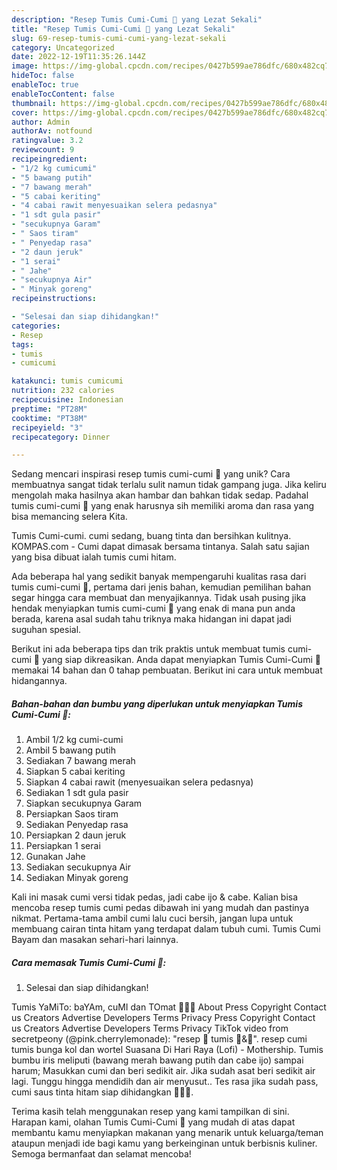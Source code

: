 ```yaml
---
description: "Resep Tumis Cumi-Cumi 🦑 yang Lezat Sekali"
title: "Resep Tumis Cumi-Cumi 🦑 yang Lezat Sekali"
slug: 69-resep-tumis-cumi-cumi-yang-lezat-sekali
category: Uncategorized
date: 2022-12-19T11:35:26.144Z
image: https://img-global.cpcdn.com/recipes/0427b599ae786dfc/680x482cq70/tumis-cumi-cumi-foto-resep-utama.jpg
hideToc: false
enableToc: true
enableTocContent: false
thumbnail: https://img-global.cpcdn.com/recipes/0427b599ae786dfc/680x482cq70/tumis-cumi-cumi-foto-resep-utama.jpg
cover: https://img-global.cpcdn.com/recipes/0427b599ae786dfc/680x482cq70/tumis-cumi-cumi-foto-resep-utama.jpg
author: Admin
authorAv: notfound
ratingvalue: 3.2
reviewcount: 9
recipeingredient:
- "1/2 kg cumicumi"
- "5 bawang putih"
- "7 bawang merah"
- "5 cabai keriting"
- "4 cabai rawit menyesuaikan selera pedasnya"
- "1 sdt gula pasir"
- "secukupnya Garam"
- " Saos tiram"
- " Penyedap rasa"
- "2 daun jeruk"
- "1 serai"
- " Jahe"
- "secukupnya Air"
- " Minyak goreng"
recipeinstructions:

- "Selesai dan siap dihidangkan!"
categories:
- Resep
tags:
- tumis
- cumicumi

katakunci: tumis cumicumi 
nutrition: 232 calories
recipecuisine: Indonesian
preptime: "PT28M"
cooktime: "PT38M"
recipeyield: "3"
recipecategory: Dinner

---
```





Sedang mencari inspirasi resep tumis cumi-cumi 🦑 yang unik? Cara membuatnya sangat tidak terlalu sulit namun tidak gampang juga. Jika keliru mengolah maka hasilnya akan hambar dan bahkan tidak sedap. Padahal tumis cumi-cumi 🦑 yang enak harusnya sih memiliki aroma dan rasa yang bisa memancing selera Kita.





Tumis Cumi-cumi. cumi sedang, buang tinta dan bersihkan kulitnya. KOMPAS.com - Cumi dapat dimasak bersama tintanya. Salah satu sajian yang bisa dibuat ialah tumis cumi hitam.

Ada beberapa hal yang sedikit banyak mempengaruhi kualitas rasa dari tumis cumi-cumi 🦑, pertama dari jenis bahan, kemudian pemilihan bahan segar hingga cara membuat dan menyajikannya. Tidak usah pusing jika hendak menyiapkan tumis cumi-cumi 🦑 yang enak di mana pun anda berada, karena asal sudah tahu triknya maka hidangan ini dapat jadi suguhan spesial.






Berikut ini ada beberapa tips dan trik praktis untuk membuat tumis cumi-cumi 🦑 yang siap dikreasikan. Anda dapat menyiapkan Tumis Cumi-Cumi 🦑 memakai 14 bahan dan 0 tahap pembuatan. Berikut ini cara untuk membuat hidangannya.

<!--inarticleads1-->

##### Bahan-bahan dan bumbu yang diperlukan untuk menyiapkan Tumis Cumi-Cumi 🦑:

1. Ambil 1/2 kg cumi-cumi
1. Ambil 5 bawang putih
1. Sediakan 7 bawang merah
1. Siapkan 5 cabai keriting
1. Siapkan 4 cabai rawit (menyesuaikan selera pedasnya)
1. Sediakan 1 sdt gula pasir
1. Siapkan secukupnya Garam
1. Persiapkan  Saos tiram
1. Sediakan  Penyedap rasa
1. Persiapkan 2 daun jeruk
1. Persiapkan 1 serai
1. Gunakan  Jahe
1. Sediakan secukupnya Air
1. Sediakan  Minyak goreng


Kali ini masak cumi versi tidak pedas, jadi cabe ijo &amp; cabe. Kalian bisa mencoba resep tumis cumi pedas dibawah ini yang mudah dan pastinya nikmat. Pertama-tama ambil cumi lalu cuci bersih, jangan lupa untuk membuang cairan tinta hitam yang terdapat dalam tubuh cumi. Tumis Cumi Bayam dan masakan sehari-hari lainnya. 

<!--inarticleads2-->

##### Cara memasak Tumis Cumi-Cumi 🦑:


1. Selesai dan siap dihidangkan!

Tumis YaMiTo: baYAm, cuMI dan TOmat 🥗🦑🍅 About Press Copyright Contact us Creators Advertise Developers Terms Privacy Press Copyright Contact us Creators Advertise Developers Terms Privacy TikTok video from secretpeony (@pink.cherrylemonade): &#34;resep 🦑 tumis 🥦&amp;🥕&#34;. resep cumi tumis bunga kol dan wortel Suasana Di Hari Raya (Lofi) - Mothership. Tumis bumbu iris meliputi (bawang merah bawang putih dan cabe ijo) sampai harum; Masukkan cumi dan beri sedikit air. Jika sudah asat beri sedikit air lagi. Tunggu hingga mendidih dan air menyusut.. Tes rasa jika sudah pass, cumi saus tinta hitam siap dihidangkan 🦑🦑🦑. 

Terima kasih telah menggunakan resep yang kami tampilkan di sini. Harapan kami, olahan Tumis Cumi-Cumi 🦑 yang mudah di atas dapat membantu kamu menyiapkan makanan yang menarik untuk keluarga/teman ataupun menjadi ide bagi kamu yang berkeinginan untuk berbisnis kuliner. Semoga bermanfaat dan selamat mencoba!
